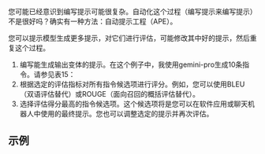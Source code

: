 您可能已经意识到编写提示可能很复杂。自动化这个过程（编写提示来编写提示）不是很好吗？确实有一种方法：自动提示工程（APE）。

您可以提示模型生成更多提示，对它们进行评估，可能修改其中好的提示，然后重复这个过程。

1. 编写能生成输出变体的提示。在这个例子中，我使用gemini-pro生成10条指令。请参见表15：
2. 根据选定的评估指标对所有指令候选项进行评分。例如，您可以使用BLEU（双语评估替代）或ROUGE（面向召回的概括评估替代）。
3. 选择评估得分最高的指令候选项。这个候选项将是您可以在软件应用或聊天机器人中使用的最终提示。您也可以调整选定的提示并再次评估。

## 示例
